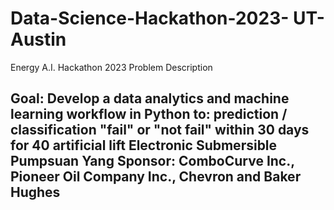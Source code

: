 # Data-Science-Hackathon-2023- UT-Austin
Energy A.I. Hackathon 2023 Problem Description
## Goal: Develop a data analytics and machine learning workflow in Python to:  prediction / classification "fail" or "not fail" within 30 days for 40 artificial lift Electronic Submersible Pumpsuan Yang Sponsor: ComboCurve Inc., Pioneer Oil Company Inc., Chevron and Baker Hughes
